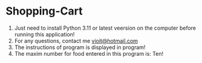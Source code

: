 # Shopping-Cart
1) Just need to install Python 3.11 or latest veersion on the computer before running this application!
2) For any questions, contact me vioit@hotmail.com
3) The instructions of program is displayed in program!
4) The maxim number for food entered in this program is: Ten!
